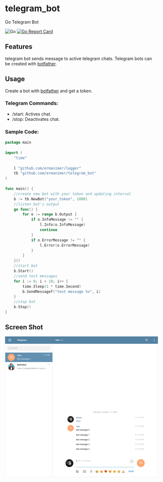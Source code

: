 # telegram_bot
Go Telegram Bot

![Go](https://github.com/ermanimer/telegram_bot/workflows/Go/badge.svg)
[![Go Report Card](https://goreportcard.com/badge/github.com/ermanimer/telegram_bot)](https://goreportcard.com/report/github.com/ermanimer/telegram_bot)

## Features
telegram bot sends message to active telegram chats. Telegram bots can be created with [botfather](https://t.me/botfather).

## Usage
Create a bot with [botfather](https://t.me/botfather) and get a token.

### Telegram Commands:
- /start: Actives chat. 
- /stop: Deactivates chat.

### Sample Code:
```go
package main

import (
	"time"

	l "github.com/ermanimer/logger"
	tb "github.com/ermanimer/telegram_bot"
)

func main() {
	//create new bot with your token and updating interval
	b := tb.NewBot("your_token", 1000)
	//listen bot's output
	go func() {
		for o := range b.Output {
			if o.InfoMessage != "" {
				l.Info(o.InfoMessage)
				continue
			}
			if o.ErrorMessage != "" {
				l.Error(o.ErrorMessage)
			}
		}
	}()
	//start bot
	b.Start()
	//send test messages
	for i := 0; i < 10; i++ {
		time.Sleep(1 * time.Second)
		b.SendMessagef("test message %v", i)
	}
	//stop bot
	b.Stop()
}
```

## Screen Shot
![Screen Shot](screenshot.png)
